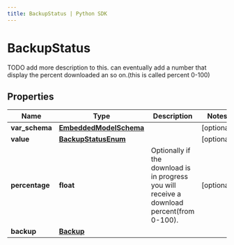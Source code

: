 ```yaml
---
title: BackupStatus | Python SDK
---
```


# BackupStatus

TODO add more description to this.  can eventually add a number that display the percent downloaded an so on.(this is called percent 0-100)

## Properties

Name | Type | Description | Notes
------------ | ------------- | ------------- | -------------
**var_schema** | [**EmbeddedModelSchema**](EmbeddedModelSchema) |  | [optional] 
**value** | [**BackupStatusEnum**](BackupStatusEnum) |  | [optional] 
**percentage** | **float** | Optionally if the download is in progress you will receive a download percent(from 0-100). | [optional] 
**backup** | [**Backup**](Backup) |  | 


